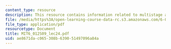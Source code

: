 ```yaml
---
content_type: resource
description: This resource contains information related to multistage amplifiers.
file: /media/https%3A/open-learning-course-data-rc.s3.amazonaws.com/6-012-microelectronic-devices-and-circuits-spring-2009/ae8671dac065308b639051497096a84a_MIT6_012S09_lec24.pdf
file_type: application/pdf
resourcetype: Document
title: MIT6_012S09_lec24.pdf
uid: ae8671da-c065-308b-6390-51497096a84a
---
```

